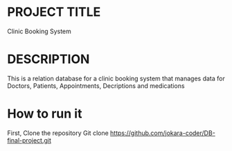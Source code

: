 # PROJECT TITLE
Clinic Booking System

# DESCRIPTION
This is a relation database for a clinic booking system that manages data for Doctors, Patients, Appointments, Decriptions and medications

# How to run it
First, Clone the repository
Git clone https://github.com/jokara-coder/DB-final-project.git

